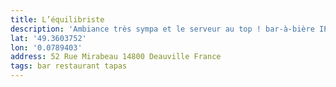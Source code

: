 ```yaml
---
title: L’équilibriste
description: 'Ambiance très sympa et le serveur au top ! bar-à-bière IPA très bonne '
lat: '49.3603752'
lon: '0.0789403'
address: 52 Rue Mirabeau 14800 Deauville France
tags: bar restaurant tapas
---
```

